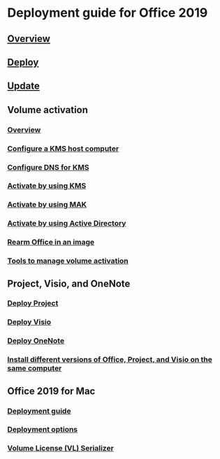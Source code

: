 
# Deployment guide for Office 2019

## [Overview](overview.md)
## [Deploy](deploy.md)
## [Update](update.md)

## Volume activation
### [Overview](../vlactivation/plan-volume-activation-of-office.md?toc=/deployoffice/office2019/toc.json)
### [Configure a KMS host computer](../vlactivation/configure-a-kms-host-computer-for-office.md?toc=/deployoffice/office2019/toc.json)
### [Configure DNS for KMS](../vlactivation/configure-dns-to-activate-office-by-using-kms.md?toc=/deployoffice/office2019/toc.json)
### [Activate by using KMS](../vlactivation/activate-office-by-using-kms.md?toc=/deployoffice/office2019/toc.json)
### [Activate by using MAK](../vlactivation/activate-office-by-using-mak.md?toc=/deployoffice/office2019/toc.json)
### [Activate by using Active Directory](../vlactivation/activate-office-by-using-active-directory.md?toc=/deployoffice/office2019/toc.json)
### [Rearm Office in an image](../vlactivation/rearm-an-office-installation-on-an-image-when-using-kms-to-activate.md?toc=/deployoffice/office2019/toc.json)
### [Tools to manage volume activation](../vlactivation/tools-to-manage-volume-activation-of-office.md?toc=/deployoffice/office2019/toc.json)

## Project, Visio, and OneNote
### [Deploy Project](../deployment-guide-for-project.md?toc=/deployoffice/office2019/toc.json#deploy-a-volume-licensed-version-of-project-2019)
### [Deploy Visio](../deployment-guide-for-visio.md?toc=/deployoffice/office2019/toc.json#deploy-a-volume-licensed-version-of-visio-2019)
### [Deploy OneNote](../deployment-guide-onenote.md?toc=/deployoffice/office2019/toc.json)
### [Install different versions of Office, Project, and Visio on the same computer](../install-different-office-visio-and-project-versions-on-the-same-computer.md?toc=/deployoffice/office2019/toc.json)

## Office 2019 for Mac
### [Deployment guide](../mac/deployment-guide-for-office-for-mac.md?toc=/deployoffice/office2019/toc.json)
### [Deployment options](../mac/deployment-options-for-office-for-mac.md?toc=/deployoffice/office2019/toc.json)
### [Volume License (VL) Serializer](../mac/volume-license-serializer.md?toc=/deployoffice/office2019/toc.json)
